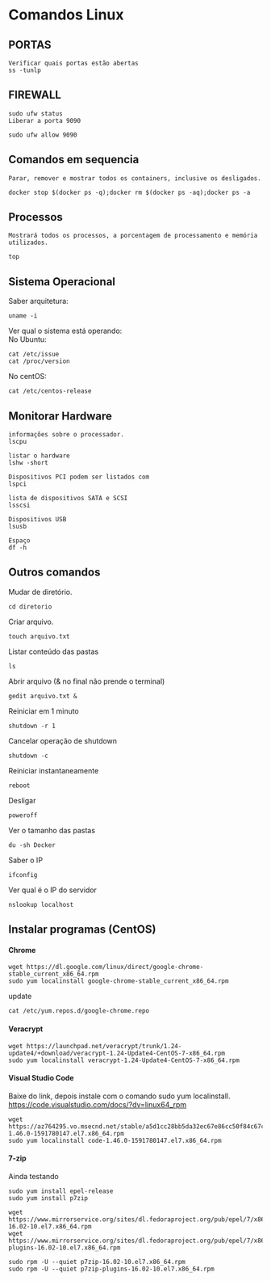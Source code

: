 # Comandos Linux

## PORTAS

```CMD
Verificar quais portas estão abertas
ss -tunlp
```

## FIREWALL

```CMD
sudo ufw status
Liberar a porta 9090

sudo ufw allow 9090
```

## Comandos em sequencia

```CMD
Parar, remover e mostrar todos os containers, inclusive os desligados.

docker stop $(docker ps -q);docker rm $(docker ps -aq);docker ps -a
```

## Processos

```CMD
Mostrará todos os processos, a porcentagem de processamento e memória utilizados.

top
```

## Sistema Operacional
Saber arquitetura:<br>
```
uname -i
```

Ver qual o sistema está operando:<br>
No Ubuntu:<br>
```
cat /etc/issue
cat /proc/version
```
No centOS:<br>
```
cat /etc/centos-release
```

## Monitorar Hardware
```
informações sobre o processador.
lscpu

listar o hardware
lshw -short

Dispositivos PCI podem ser listados com
lspci

lista de dispositivos SATA e SCSI
lsscsi

Dispositivos USB
lsusb

Espaço
df -h
```

## Outros comandos

Mudar de diretório.<br>
```
cd diretorio
```

Criar arquivo.<br>
```
touch arquivo.txt
```

Listar conteúdo das pastas<br>
```
ls
```

Abrir arquivo (& no final não prende o terminal)<br>
```
gedit arquivo.txt &
```

Reiniciar em 1 minuto<br>
```
shutdown -r 1
```

Cancelar operação de shutdown<br>
```
shutdown -c
```

Reiniciar instantaneamente<br>
```
reboot
```

Desligar<br>
```
poweroff
```

Ver o tamanho das pastas<br>
```
du -sh Docker
```

Saber o IP<br>
```
ifconfig
```

Ver qual é o IP do servidor<br>
```
nslookup localhost
```

## Instalar programas (CentOS)

#### Chrome
```
wget https://dl.google.com/linux/direct/google-chrome-stable_current_x86_64.rpm
sudo yum localinstall google-chrome-stable_current_x86_64.rpm
```
update<br>
```
cat /etc/yum.repos.d/google-chrome.repo
```
#### Veracrypt
```
wget https://launchpad.net/veracrypt/trunk/1.24-update4/+download/veracrypt-1.24-Update4-CentOS-7-x86_64.rpm
sudo yum localinstall veracrypt-1.24-Update4-CentOS-7-x86_64.rpm
```

#### Visual Studio Code
Baixe do link, depois instale com o comando sudo yum localinstall.<br>
https://code.visualstudio.com/docs/?dv=linux64_rpm<br>
```
wget https://az764295.vo.msecnd.net/stable/a5d1cc28bb5da32ec67e86cc50f84c67cc690321/code-1.46.0-1591780147.el7.x86_64.rpm
sudo yum localinstall code-1.46.0-1591780147.el7.x86_64.rpm
```

#### 7-zip
Ainda testando<br>
```
sudo yum install epel-release
sudo yum install p7zip

wget https://www.mirrorservice.org/sites/dl.fedoraproject.org/pub/epel/7/x86_64/Packages/p/p7zip-16.02-10.el7.x86_64.rpm
wget https://www.mirrorservice.org/sites/dl.fedoraproject.org/pub/epel/7/x86_64/Packages/p/p7zip-plugins-16.02-10.el7.x86_64.rpm

sudo rpm -U --quiet p7zip-16.02-10.el7.x86_64.rpm
sudo rpm -U --quiet p7zip-plugins-16.02-10.el7.x86_64.rpm
```
